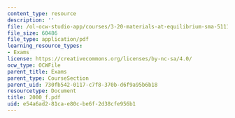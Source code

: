 ```yaml
---
content_type: resource
description: ''
file: /ol-ocw-studio-app/courses/3-20-materials-at-equilibrium-sma-5111-fall-2003/e54a6ad281cae80cbe6f2d38cfe956b1_2000_f.pdf
file_size: 60486
file_type: application/pdf
learning_resource_types:
- Exams
license: https://creativecommons.org/licenses/by-nc-sa/4.0/
ocw_type: OCWFile
parent_title: Exams
parent_type: CourseSection
parent_uid: 730fb542-0117-c7f8-370b-d6f9a95b6b18
resourcetype: Document
title: 2000_f.pdf
uid: e54a6ad2-81ca-e80c-be6f-2d38cfe956b1
---
```

